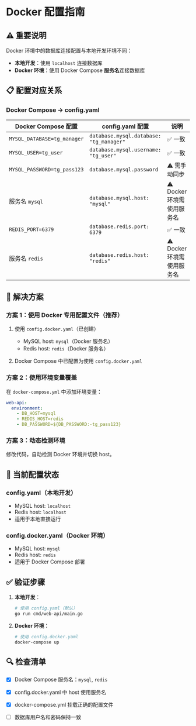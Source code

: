 # Docker 配置指南

## ⚠️ 重要说明

Docker 环境中的数据库连接配置与本地开发环境不同：

- **本地开发**：使用 `localhost` 连接数据库
- **Docker 环境**：使用 Docker Compose **服务名**连接数据库

## 📋 配置对应关系

### Docker Compose → config.yaml

| Docker Compose 配置 | config.yaml 配置 | 说明 |
|-------------------|-----------------|------|
| `MYSQL_DATABASE=tg_manager` | `database.mysql.database: "tg_manager"` | ✅ 一致 |
| `MYSQL_USER=tg_user` | `database.mysql.username: "tg_user"` | ✅ 一致 |
| `MYSQL_PASSWORD=tg_pass123` | `database.mysql.password` | ⚠️ 需手动同步 |
| 服务名 `mysql` | `database.mysql.host: "mysql"` | ⚠️ Docker 环境需使用服务名 |
| `REDIS_PORT=6379` | `database.redis.port: 6379` | ✅ 一致 |
| 服务名 `redis` | `database.redis.host: "redis"` | ⚠️ Docker 环境需使用服务名 |

## 🔧 解决方案

### 方案 1：使用 Docker 专用配置文件（推荐）

1. 使用 `config.docker.yaml`（已创建）
   - MySQL host: `mysql`（Docker 服务名）
   - Redis host: `redis`（Docker 服务名）

2. Docker Compose 中已配置为使用 `config.docker.yaml`

### 方案 2：使用环境变量覆盖

在 `docker-compose.yml` 中添加环境变量：

```yaml
web-api:
  environment:
    - DB_HOST=mysql
    - REDIS_HOST=redis
    - DB_PASSWORD=${DB_PASSWORD:-tg_pass123}
```

### 方案 3：动态检测环境

修改代码，自动检测 Docker 环境并切换 host。

## 📝 当前配置状态

### config.yaml（本地开发）
- MySQL host: `localhost`
- Redis host: `localhost`
- 适用于本地直接运行

### config.docker.yaml（Docker 环境）
- MySQL host: `mysql`
- Redis host: `redis`
- 适用于 Docker Compose 部署

## ✅ 验证步骤

1. **本地开发**：
   ```bash
   # 使用 config.yaml（默认）
   go run cmd/web-api/main.go
   ```

2. **Docker 环境**：
   ```bash
   # 使用 config.docker.yaml
   docker-compose up
   ```

## 🔍 检查清单

- [x] Docker Compose 服务名：`mysql`, `redis`
- [x] config.docker.yaml 中 host 使用服务名
- [x] docker-compose.yml 挂载正确的配置文件
- [ ] 数据库用户名和密码保持一致


